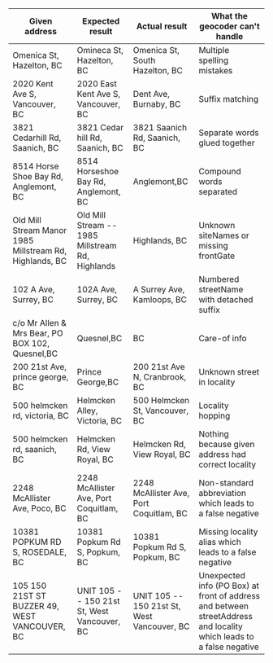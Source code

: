 |Given address|Expected result|Actual result|What the geocoder can't handle
|----|----|----|----|
Omenica St, Hazelton, BC|Omineca St, Hazelton, BC|Omenica St, South Hazelton, BC|Multiple spelling mistakes
2020 Kent Ave S, Vancouver, BC|2020 East Kent Ave S, Vancouver, BC|Dent Ave, Burnaby, BC|Suffix matching
3821 Cedarhill Rd, Saanich, BC|3821 Cedar hill Rd, Saanich, BC|3821 Saanich Rd, Saanich, BC|Separate words glued together
8514 Horse Shoe Bay Rd, Anglemont, BC|8514 Horseshoe Bay Rd, Anglemont, BC|Anglemont,BC|Compound words separated
Old Mill Stream Manor 1985 Millstream Rd, Highlands, BC|Old Mill Stream -- 1985 Millstream Rd, Highlands|Highlands, BC|Unknown siteNames or missing frontGate
102 A Ave, Surrey, BC|102A Ave, Surrey, BC|A Surrey Ave, Kamloops, BC|Numbered streetName with detached suffix
c/o Mr Allen & Mrs Bear, PO BOX 102, Quesnel,BC|Quesnel,BC|BC|Care-of info
200 21st Ave, prince george, BC|Prince George,BC|200 21st Ave N, Cranbrook, BC|Unknown street in locality
500 helmcken rd, victoria, BC|Helmcken Alley, Victoria, BC|500 Helmcken St, Vancouver, BC|Locality hopping
500 helmcken rd, saanich, BC|Helmcken Rd, View Royal, BC|Helmcken Rd, View Royal, BC|Nothing because given address had correct locality
2248 McAllister Ave, Poco, BC|2248 McAllister Ave, Port Coquitlam, BC|2248 McAllister Ave, Port Coquitlam, BC|Non-standard abbreviation which leads to a false negative
10381 POPKUM RD S, ROSEDALE, BC|10381 Popkum Rd S, Popkum, BC|10381 Popkum Rd S, Popkum, BC|Missing locality alias which leads to a false negative
105 150 21ST ST BUZZER 49, WEST VANCOUVER, BC|UNIT 105 -- 150 21st St, West Vancouver, BC|UNIT 105 -- 150 21st St, West Vancouver, BC|Unexpected info (PO Box) at front of address and between streetAddress and locality which leads to a false negative
